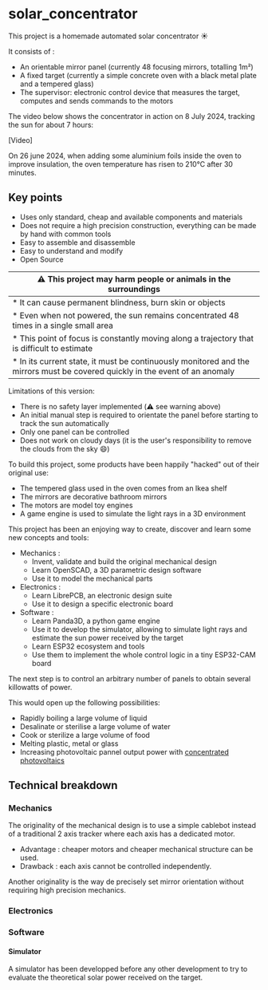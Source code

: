 # solar_concentrator

This project is a homemade automated solar concentrator :sunny:

It consists of :
* An orientable mirror panel (currently 48 focusing mirrors, totalling 1m²)
* A fixed target (currently a simple concrete oven with a black metal plate and a tempered glass)
* The supervisor: electronic control device that measures the target, computes and sends commands to the motors

The video below shows the concentrator in action on 8 July 2024, tracking the sun for about 7 hours:

[Video]

On 26 june 2024, when adding some aluminium foils inside the oven to improve insulation,
the oven temperature has risen to 210°C after 30 minutes.

## Key points

* Uses only standard, cheap and available components and materials
* Does not require a high precision construction, everything can be made by hand with common tools
* Easy to assemble and disassemble
* Easy to understand and modify
* Open Source

| :warning: This project may harm people or animals in the surroundings |
|---------------------------------------------------------------------- |
| * It can cause permanent blindness, burn skin or objects |
| * Even when not powered, the sun remains concentrated 48 times in a single small area |
| * This point of focus is constantly moving along a trajectory that is difficult to estimate |
| * In its current state, it must be continuously monitored and the mirrors must be covered quickly in the event of an anomaly |

Limitations of this version:
* There is no safety layer implemented (:warning: see warning above)
* An initial manual step is required to orientate the panel before starting to track the sun automatically
* Only one panel can be controlled
* Does not work on cloudy days (it is the user's responsibility to remove the clouds from the sky :smile:)

To build this project, some products have been happily "hacked" out of their original use:
* The tempered glass used in the oven comes from an Ikea shelf
* The mirrors are decorative bathroom mirrors
* The motors are model toy engines
* A game engine is used to simulate the light rays in a 3D environment

This project has been an enjoying way to create, discover and learn some new concepts and tools:
* Mechanics :
    * Invent, validate and build the original mechanical design
    * Learn OpenSCAD, a 3D parametric design software
    * Use it to model the mechanical parts
* Electronics :
    * Learn LibrePCB, an electronic design suite
    * Use it to design a specific electronic board
* Software :
    * Learn Panda3D, a python game engine
    * Use it to develop the simulator, allowing to simulate light rays and estimate the sun power received by the target
    * Learn ESP32 ecosystem and tools
    * Use them to implement the whole control logic in a tiny ESP32-CAM board

The next step is to control an arbitrary number of panels to obtain several killowatts of power.

This would open up the following possibilities:
* Rapidly boiling a large volume of liquid
* Desalinate or sterilise a large volume of water
* Cook or sterilize a large volume of food
* Melting plastic, metal or glass
* Increasing photovoltaic pannel output power with [concentrated photovoltaics](https://en.wikipedia.org/wiki/Concentrator_photovoltaics)

## Technical breakdown

### Mechanics

The originality of the mechanical design is to use a simple cablebot instead
of a traditional 2 axis tracker where each axis has a dedicated motor.
* Advantage : cheaper motors and cheaper mechanical structure can be used.
* Drawback : each axis cannot be controlled independently.

Another originality is the way de precisely set mirror orientation without
requiring high precision mechanics.

### Electronics

### Software

#### Simulator

A simulator has been developped before any other development to try to evaluate
the theoretical solar power received on the target.


